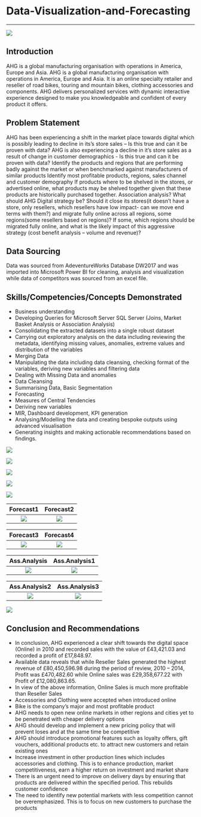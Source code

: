 # Data-Visualization-and-Forecasting
---

![](Titlepage.PNG)

## Introduction
AHG is a global manufacturing organisation with operations in America, Europe and Asia. AHG is a global manufacturing organisation with operations in America, Europe and Asia. It is an online specialty retailer and reseller of road bikes, touring and mountain bikes, clothing accessories and components. AHG delivers personalized services with dynamic interactive experience designed to make you knowledgeable and confident of every product it offers. 


## Problem Statement
AHG has been experiencing a shift in the market place towards digital which is possibly leading to decline in its’s store sales – Is this true and can it be proven with data?
AHG is also experiencing a decline in it’s store sales as a result of change in customer demographics - Is this true and can it be proven with data?
Identify the products and regions that are performing badly against the market or when benchmarked against manufacturers of similar products
Identify most profitable products, regions, sales channel and customer demography
If products where to be shelved in the stores, or advertised online, what products may be shelved together given that these products are historically purchased together. Association analysis?
What should AHG Digital strategy be? Should it close its stores(it doesn’t have a store, only resellers, which resellers have low impact- can we move end terms with them?) and migrate fully online across all regions, some regions(some resellers based on regions)? If some, which regions should be migrated fully online, and what is the likely impact of this aggressive strategy (cost benefit analysis – volume and revenue)?

## Data Sourcing
Data was sourced from AdeventureWorks Database DW2017 and was imported into Microsoft Power BI for cleaning, analysis and visualization while data of competitors was sourced from an excel file.

## Skills/Competencies/Concepts Demonstrated
- Business understanding
- Developing Queries for Microsoft Server SQL Server (Joins, Market Basket Analysis or Association Analysis)
- Consolidating the extracted datasets into a single robust dataset
- Carrying out exploratory analysis on the data including reviewing the metadata, identifying missing values, anomalies, extreme values and distribution of the variables 
- Merging Data 
- Manipulating the data including data cleansing, checking format of the variables, deriving new variables and filtering data 
- Dealing with Missing Data and anomalies 
- Data Cleansing 
- Summarising Data, Basic Segmentation 
- Forecasting 
- Measures of Central Tendencies 
- Deriving new variables 
- MIR, Dashboard development, KPI generation
- Analysing/Modelling the data and creating bespoke outputs using advanced visualisation 
- Generating insights and making actionable recommendations based on findings.


![](Overview.PNG)


![](Revenue1.PNG)

![](Profit1.PNG)

![](Customer.PNG)

![](Forecast.PNG)

Forecast1                     |                Forecast2
:----------------------------:|:------------------------------:
![](Forecast1.PNG)            |      ![](Forecast2.PNG)

Forecast3                     |                Forecast4
:----------------------------:|:------------------------------:
![](Forecast3.PNG)            |      ![](Forecast4.PNG)

 Ass.Analysis                 |                Ass.Analysis1
:----------------------------:|:------------------------------:
![]( Ass.Analysis.PNG)            |      ![]( Ass.Analysis1.PNG)

Ass.Analysis2                 |                Ass.Analysis3
:----------------------------:|:------------------------------:
![]( Ass.Analysis2.PNG)            |      ![]( Ass.Analysis3.PNG)

![](Latedelivery.PNG)

## Conclusion and Recommendations
- In conclusion, AHG experienced a clear shift towards the digital space (Online) in 2010 and recorded sales with the value of £43,421.03 and recorded a profit of £17,848.97. 
- Available data reveals that while Reseller Sales generated the highest revenue of £80,450,596.98 during the period of review, 2010 – 2014, Profit was £470,482.60 while Online sales was £29,358,677.22 with Profit of £12,080,863.65. 
- In view of the above information, Online Sales is much more profitable than Reseller Sales 
- Accessories and Clothing were accepted when introduced online 
- Bike is the company’s major and most profitable product
- AHG needs to open new online markets in other regions and cities yet to be penetrated with cheaper delivery options
- AHG should develop and implement a new pricing policy that will prevent loses and at the same time be competitive
- AHG should introduce promotional features such as loyalty offers, gift vouchers, additional products etc. to attract new customers and retain existing ones
- Increase investment in other production lines which includes accessories and clothing. This is to enhance production, market competitiveness, earn a higher return on investment and market share
- There is an urgent need to improve on delivery days by ensuring that products are delivered within the specified period. This rebuilds customer confidence
- The need to identify new potential markets with less competition cannot be overemphasized. This is to focus on new customers to purchase the products


